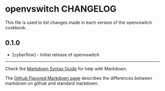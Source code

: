 openvswitch CHANGELOG
=====================

This file is used to list changes made in each version of the openvswitch cookbook.

0.1.0
-----
- [cyberflow] - Initial release of openvswitch

- - -
Check the [Markdown Syntax Guide](http://daringfireball.net/projects/markdown/syntax) for help with Markdown.

The [Github Flavored Markdown page](http://github.github.com/github-flavored-markdown/) describes the differences between markdown on github and standard markdown.
